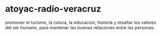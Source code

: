 # atoyac-radio-veracruz
promover el turismo, la cutura, la educacion, historia y resaltar los valores del ser humano, para mantener las buenas relaciones entre las personas.
